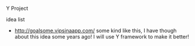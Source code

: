 Y Project

idea list

* http://goalsome.vipsinaapp.com/ some kind like this, I have though about this idea some years ago! I will use Y framework to make it better!
